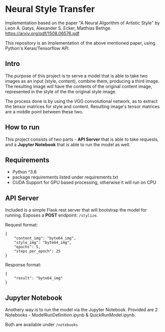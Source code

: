 # Neural Style Transfer

Implementation based on the paper "A Neural Algorithm of Artistic Style" by Leon A. Gatys, Alexander S. Ecker, Matthias Bethge. https://arxiv.org/pdf/1508.06576.pdf

This repository is an implementation of the above mentioned paper, using Python's Keras/Tensorflow API.

## Intro

The purpose of this project is to serve a model that is able to take two images as an input (style, content), combine them, producing a third image. 
The resulting image will have the contents of the original content image, represented in the style of the the original style image.

The process done is by using the VGG convolutional network, as to extract the tensor matrices for style and content. 
Resulting image's tensor matrices are a middle point between these two.

## How to run

This project consists of two parts - <b>API Server</b> that is able to take requests, and a <b>Jupyter Notebook</b> that is able to run the model as well.

## Requirements
- Python ^3.6
- package requirements listed under requirements.txt
- CUDA Support for GPU based processing, otherwise it will run on CPU

## API Server

Included is a simple Flask rest server that will bootstrap the model for running. 
Exposes a <b>POST</b> endpoint: ```/stylize```.

Request format:
```
{
    "content_img": "byte64_img",
    "style_img": "byte64_img",
    "epochs": 5,
    "steps_per_epoch": 25
}
```

Response format:
```
{
    "result": "byte64_img"
}
```

## Jupyter Notebook

Anothery way is to run the model via the Jupyter Notebook. Provided are 2 Notebooks - ModelRunDefinition.ipynb & QuickRunModel.ipynb.

Both are available under ```/notebooks```
